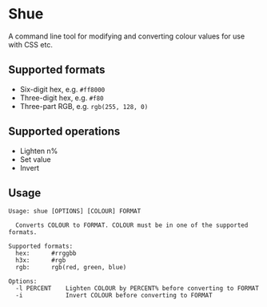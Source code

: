 # Shue

A command line tool for modifying and converting colour values for use with CSS etc.

## Supported formats

* Six-digit hex, e.g. `#ff8000`
* Three-digit hex, e.g. `#f80`
* Three-part RGB, e.g. `rgb(255, 128, 0)`

## Supported operations

* Lighten n%
* Set value
* Invert

## Usage

    Usage: shue [OPTIONS] [COLOUR] FORMAT

      Converts COLOUR to FORMAT. COLOUR must be in one of the supported formats.

    Supported formats:
      hex:      #rrggbb
      h3x:      #rgb
      rgb:      rgb(red, green, blue)

    Options:
      -l PERCENT    Lighten COLOUR by PERCENT% before converting to FORMAT
      -i            Invert COLOUR before converting to FORMAT
